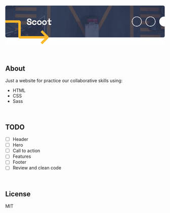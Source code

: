 <p align="center">
  <img src="./assets/banner.png" alt="Scoot banner" />
</p>

<br />

About
-----
Just a website for practice our collaborative skills using:

  * HTML
  * CSS
  * Sass

<br />

TODO
----

- [ ] Header
- [ ] Hero
- [ ] Call to action
- [ ] Features
- [ ] Footer
- [ ] Review and clean code

<br />

License
-------
MIT


